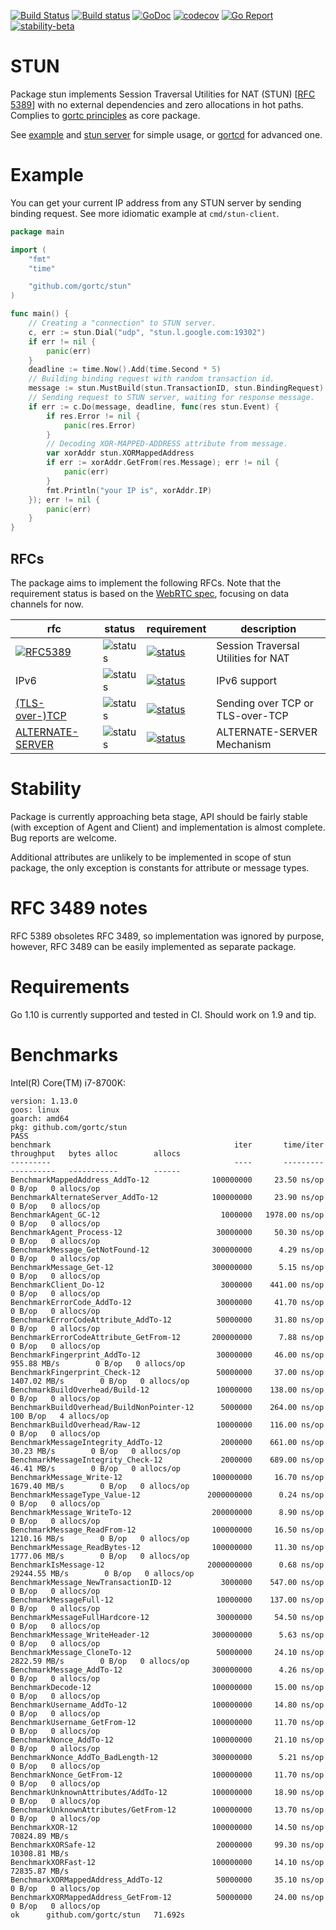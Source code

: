 [![Build Status](https://travis-ci.com/gortc/stun.svg)](https://travis-ci.com/gortc/stun)
[![Build status](https://ci.appveyor.com/api/projects/status/fw3drn3k52mf5ghw/branch/master?svg=true)](https://ci.appveyor.com/project/ernado/stun-j08g0/branch/master)
[![GoDoc](https://godoc.org/github.com/gortc/stun?status.svg)](http://godoc.org/github.com/gortc/stun)
[![codecov](https://codecov.io/gh/gortc/stun/branch/master/graph/badge.svg)](https://codecov.io/gh/gortc/stun)
[![Go Report](https://goreportcard.com/badge/github.com/gortc/stun?camo=retarded)](http://goreportcard.com/report/gortc/stun)
[![stability-beta](https://img.shields.io/badge/stability-beta-33bbff.svg)](https://github.com/mkenney/software-guides/blob/master/STABILITY-BADGES.md#beta)

# STUN
Package stun implements Session Traversal Utilities for NAT (STUN) [[RFC 5389](https://tools.ietf.org/html/rfc5389)]
with no external dependencies and zero allocations in hot paths.
Complies to [gortc principles](https://gortc.io/#principles) as core package.

See [example](https://godoc.org/github.com/gortc/stun#example-Message) and [stun server](https://github.com/gortc/stund) for simple usage,
or [gortcd](https://github.com/gortc/gortcd) for advanced one.

# Example
You can get your current IP address from any STUN server by sending
binding request. See more idiomatic example at `cmd/stun-client`.
```go
package main

import (
	"fmt"
	"time"

	"github.com/gortc/stun"
)

func main() {
	// Creating a "connection" to STUN server.
	c, err := stun.Dial("udp", "stun.l.google.com:19302")
	if err != nil {
		panic(err)
	}
	deadline := time.Now().Add(time.Second * 5)
	// Building binding request with random transaction id.
	message := stun.MustBuild(stun.TransactionID, stun.BindingRequest)
	// Sending request to STUN server, waiting for response message.
	if err := c.Do(message, deadline, func(res stun.Event) {
		if res.Error != nil {
			panic(res.Error)
		}
		// Decoding XOR-MAPPED-ADDRESS attribute from message.
		var xorAddr stun.XORMappedAddress
		if err := xorAddr.GetFrom(res.Message); err != nil {
			panic(err)
		}
		fmt.Println("your IP is", xorAddr.IP)
	}); err != nil {
		panic(err)
	}
}
```

## RFCs

The package aims to implement the following RFCs. Note that the requirement status is based on the [WebRTC spec](https://tools.ietf.org/html/draft-ietf-rtcweb-overview), focusing on data channels for now.

rfc | status | requirement | description
----|--------|-------------|----
[![RFC5389](https://img.shields.io/badge/RFC-5389-blue.svg)](https://tools.ietf.org/html/rfc5389) | ![status](https://img.shields.io/badge/status-beta-green.svg) | [![status](https://img.shields.io/badge/requirement-MUST-green.svg)](https://tools.ietf.org/html/rfc2119) | Session Traversal Utilities for NAT
IPv6 | ![status](https://img.shields.io/badge/status-research-orange.svg) | [![status](https://img.shields.io/badge/requirement-MUST-green.svg)](https://tools.ietf.org/html/rfc2119) | IPv6 support
[(TLS-over-)TCP](https://tools.ietf.org/html/rfc5389#section-7.2.2) | ![status](https://img.shields.io/badge/status-research-orange.svg) | [![status](https://img.shields.io/badge/requirement-MUST-green.svg)](https://tools.ietf.org/html/rfc2119) | Sending over TCP or TLS-over-TCP
[ALTERNATE-SERVER](https://tools.ietf.org/html/rfc5389#section-11) | ![status](https://img.shields.io/badge/status-dev-blue.svg) | [![status](https://img.shields.io/badge/requirement-MUST-green.svg)](https://tools.ietf.org/html/rfc2119) | ALTERNATE-SERVER Mechanism


# Stability
Package is currently approaching beta stage, API should be fairly stable
(with exception of Agent and Client) and implementation is almost complete.
Bug reports are welcome.

Additional attributes are unlikely to be implemented in scope of stun package,
the only exception is constants for attribute or message types.

# RFC 3489 notes
RFC 5389 obsoletes RFC 3489, so implementation was ignored by purpose, however,
RFC 3489 can be easily implemented as separate package.

# Requirements
Go 1.10 is currently supported and tested in CI. Should work on 1.9 and tip.

# Benchmarks

Intel(R) Core(TM) i7-8700K:

```
version: 1.13.0
goos: linux
goarch: amd64
pkg: github.com/gortc/stun
PASS
benchmark                                         iter       time/iter      throughput   bytes alloc        allocs
---------                                         ----       ---------      ----------   -----------        ------
BenchmarkMappedAddress_AddTo-12              100000000     23.50 ns/op                        0 B/op   0 allocs/op
BenchmarkAlternateServer_AddTo-12            100000000     23.90 ns/op                        0 B/op   0 allocs/op
BenchmarkAgent_GC-12                           1000000   1978.00 ns/op                        0 B/op   0 allocs/op
BenchmarkAgent_Process-12                     30000000     50.30 ns/op                        0 B/op   0 allocs/op
BenchmarkMessage_GetNotFound-12              300000000      4.29 ns/op                        0 B/op   0 allocs/op
BenchmarkMessage_Get-12                      300000000      5.15 ns/op                        0 B/op   0 allocs/op
BenchmarkClient_Do-12                          3000000    441.00 ns/op                        0 B/op   0 allocs/op
BenchmarkErrorCode_AddTo-12                   30000000     41.70 ns/op                        0 B/op   0 allocs/op
BenchmarkErrorCodeAttribute_AddTo-12          50000000     31.80 ns/op                        0 B/op   0 allocs/op
BenchmarkErrorCodeAttribute_GetFrom-12       200000000      7.88 ns/op                        0 B/op   0 allocs/op
BenchmarkFingerprint_AddTo-12                 30000000     46.00 ns/op     955.88 MB/s        0 B/op   0 allocs/op
BenchmarkFingerprint_Check-12                 50000000     37.00 ns/op    1407.02 MB/s        0 B/op   0 allocs/op
BenchmarkBuildOverhead/Build-12               10000000    138.00 ns/op                        0 B/op   0 allocs/op
BenchmarkBuildOverhead/BuildNonPointer-12      5000000    264.00 ns/op                      100 B/op   4 allocs/op
BenchmarkBuildOverhead/Raw-12                 10000000    116.00 ns/op                        0 B/op   0 allocs/op
BenchmarkMessageIntegrity_AddTo-12             2000000    661.00 ns/op      30.23 MB/s        0 B/op   0 allocs/op
BenchmarkMessageIntegrity_Check-12             2000000    689.00 ns/op      46.41 MB/s        0 B/op   0 allocs/op
BenchmarkMessage_Write-12                    100000000     16.70 ns/op    1679.40 MB/s        0 B/op   0 allocs/op
BenchmarkMessageType_Value-12               2000000000      0.24 ns/op                        0 B/op   0 allocs/op
BenchmarkMessage_WriteTo-12                  200000000      8.90 ns/op                        0 B/op   0 allocs/op
BenchmarkMessage_ReadFrom-12                 100000000     16.50 ns/op    1210.16 MB/s        0 B/op   0 allocs/op
BenchmarkMessage_ReadBytes-12                100000000     11.30 ns/op    1777.06 MB/s        0 B/op   0 allocs/op
BenchmarkIsMessage-12                       2000000000      0.68 ns/op   29244.55 MB/s        0 B/op   0 allocs/op
BenchmarkMessage_NewTransactionID-12           3000000    547.00 ns/op                        0 B/op   0 allocs/op
BenchmarkMessageFull-12                       10000000    137.00 ns/op                        0 B/op   0 allocs/op
BenchmarkMessageFullHardcore-12               30000000     54.50 ns/op                        0 B/op   0 allocs/op
BenchmarkMessage_WriteHeader-12              300000000      5.63 ns/op                        0 B/op   0 allocs/op
BenchmarkMessage_CloneTo-12                   50000000     24.10 ns/op    2822.59 MB/s        0 B/op   0 allocs/op
BenchmarkMessage_AddTo-12                    300000000      4.26 ns/op                        0 B/op   0 allocs/op
BenchmarkDecode-12                           100000000     15.00 ns/op                        0 B/op   0 allocs/op
BenchmarkUsername_AddTo-12                   100000000     14.80 ns/op                        0 B/op   0 allocs/op
BenchmarkUsername_GetFrom-12                 100000000     11.70 ns/op                        0 B/op   0 allocs/op
BenchmarkNonce_AddTo-12                      100000000     21.10 ns/op                        0 B/op   0 allocs/op
BenchmarkNonce_AddTo_BadLength-12            300000000      5.21 ns/op                        0 B/op   0 allocs/op
BenchmarkNonce_GetFrom-12                    100000000     11.70 ns/op                        0 B/op   0 allocs/op
BenchmarkUnknownAttributes/AddTo-12          100000000     18.90 ns/op                        0 B/op   0 allocs/op
BenchmarkUnknownAttributes/GetFrom-12        100000000     13.70 ns/op                        0 B/op   0 allocs/op
BenchmarkXOR-12                              100000000     14.50 ns/op   70824.89 MB/s
BenchmarkXORSafe-12                           20000000     99.30 ns/op   10308.81 MB/s
BenchmarkXORFast-12                          100000000     14.10 ns/op   72835.87 MB/s
BenchmarkXORMappedAddress_AddTo-12            50000000     35.10 ns/op                        0 B/op   0 allocs/op
BenchmarkXORMappedAddress_GetFrom-12          50000000     24.00 ns/op                        0 B/op   0 allocs/op
ok  	github.com/gortc/stun	71.692s
```
